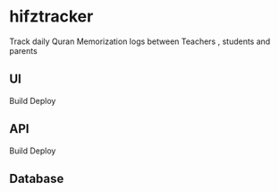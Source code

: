 # hifztracker
Track daily Quran Memorization logs between Teachers , students and parents

## UI
Build 
Deploy

## API
Build Deploy

## Database
